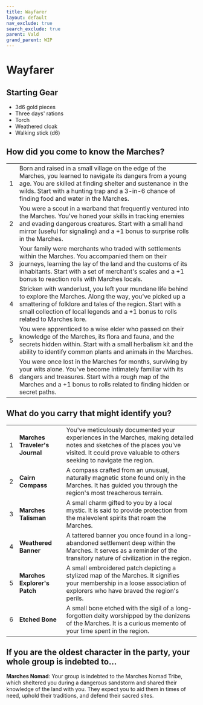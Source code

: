 ```yaml
---
title: Wayfarer
layout: default
nav_exclude: true
search_exclude: true
parent: Vald
grand_parent: WIP
---
```



# Wayfarer

## Starting Gear

- 3d6 gold pieces
- Three days' rations
- Torch
- Weathered cloak
- Walking stick (d6)

## How did you come to know the Marches?

|      |                                                              |
| ---- | ------------------------------------------------------------ |
| 1    | Born and raised in a small village on the edge of the Marches, you learned to navigate its dangers from a young age. You are skilled at finding shelter and sustenance in the wilds. Start with a hunting trap and a 3-in-6 chance of finding food and water in the Marches. |
| 2    | You were a scout in a warband that frequently ventured into the Marches. You've honed your skills in tracking enemies and evading dangerous creatures. Start with a small hand mirror (useful for signaling) and a +1 bonus to surprise rolls in the Marches. |
| 3    | Your family were merchants who traded with settlements within the Marches. You accompanied them on their journeys, learning the lay of the land and the customs of its inhabitants. Start with a set of merchant's scales and a +1 bonus to reaction rolls with Marches locals. |
| 4    | Stricken with wanderlust, you left your mundane life behind to explore the Marches. Along the way, you've picked up a smattering of folklore and tales of the region. Start with a small collection of local legends and a +1 bonus to rolls related to Marches lore. |
| 5    | You were apprenticed to a wise elder who passed on their knowledge of the Marches, its flora and fauna, and the secrets hidden within. Start with a small herbalism kit and the ability to identify common plants and animals in the Marches. |
| 6    | You were once lost in the Marches for months, surviving by your wits alone. You've become intimately familiar with its dangers and treasures. Start with a rough map of the Marches and a +1 bonus to rolls related to finding hidden or secret paths. |

## What do you carry that might identify you?

|      |                                |                                                              |
| ---- | ------------------------------ | ------------------------------------------------------------ |
| 1    | **Marches Traveler's Journal** | You've meticulously documented your experiences in the Marches, making detailed notes and sketches of the places you've visited. It could prove valuable to others seeking to navigate the region. |
| 2    | **Cairn Compass**              | A compass crafted from an unusual, naturally magnetic stone found only in the Marches. It has guided you through the region's most treacherous terrain. |
| 3    | **Marches Talisman**           | A small charm gifted to you by a local mystic. It is said to provide protection from the malevolent spirits that roam the Marches. |
| 4    | **Weathered Banner**           | A tattered banner you once found in a long-abandoned settlement deep within the Marches. It serves as a reminder of the transitory nature of civilization in the region. |
| 5    | **Marches Explorer's Patch**   | A small embroidered patch depicting a stylized map of the Marches. It signifies your membership in a loose association of explorers who have braved the region's perils. |
| 6    | **Etched Bone**                | A small bone etched with the sigil of a long-forgotten deity worshipped by the denizens of the Marches. It is a curious memento of your time spent in the region. |

## If you are the oldest character in the party, your whole group is indebted to...

**Marches Nomad**: Your group is indebted to the Marches Nomad Tribe, which sheltered you during a dangerous sandstorm and shared their knowledge of the land with you. They expect you to aid them in times of need, uphold their traditions, and defend their sacred sites.